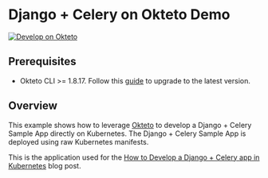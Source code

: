 # Django + Celery on Okteto Demo

[![Develop on Okteto](https://okteto.com/develop-okteto.svg)](https://cloud.okteto.com/deploy?repository=https://github.com/okteto/math)

## Prerequisites

- Okteto CLI >= 1.8.17. Follow this [guide](/docs/getting-started/installation) to upgrade to the latest version.

## Overview 

This example shows how to leverage [Okteto](https://github.com/okteto/okteto) to develop a Django + Celery Sample App directly on Kubernetes. The Django + Celery Sample App is deployed using raw Kubernetes manifests.

This is the application used for the [How to Develop a Django + Celery app in Kubernetes](https://okteto.com/blog/develop-django-celery-app-in-kubernetes/) blog post.